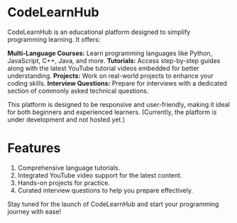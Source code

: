 # CodeLearnHub
 CodeLearnHub is an educational platform designed to simplify programming learning. It offers:
 
<b>Multi-Language Courses:</b> Learn programming languages like Python, JavaScript, C++, Java, and more.
<b>Tutorials:</b> Access step-by-step guides along with the latest YouTube tutorial videos embedded for better understanding.
<b>Projects:</b> Work on real-world projects to enhance your coding skills.
<b>Interview Questions:</b> Prepare for interviews with a dedicated section of commonly asked technical questions.

This platform is designed to be responsive and user-friendly, making it ideal for both beginners and experienced learners.
(Currently, the platform is under development and not hosted yet.)

# Features
1. Comprehensive language tutorials.
2. Integrated YouTube video support for the latest content.
3. Hands-on projects for practice.
4. Curated interview questions to help you prepare effectively.

Stay tuned for the launch of CodeLearnHub and start your programming journey with ease!
